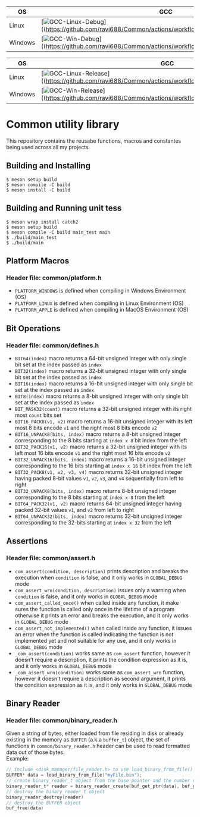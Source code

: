 
OS | GCC | Clang
-- | ------------------ | --------------------
Linux | [![GCC-Linux-Debug]((https://github.com/ravi688/Common/actions/workflows/debug_unit_test.yml/badge.svg))]((https://github.com/ravi688/Common/actions/workflows/debug_unit_test.yml) | [![Clang-Linux-Debug]((https://github.com/ravi688/Common/actions/workflows/clang_debug_unit_test.yml/badge.svg))]((https://github.com/ravi688/Common/actions/workflows/clang_debug_unit_test.yml)  
Windows | [![GCC-Win-Debug]((https://github.com/ravi688/Common/actions/workflows/windows_debug_unit_test.yml/badge.svg))]((https://github.com/ravi688/Common/actions/workflows/windows_debug_unit_test.yml) | [![GCC-Win-Debug]((https://github.com/ravi688/Common/actions/workflows/clang_windows_debug_unit_test.yml/badge.svg))]((https://github.com/ravi688/Common/actions/workflows/clang_windows_debug_unit_test.yml)  

OS | GCC | Clang
-- | ------------------ | --------------------
Linux | [![GCC-Linux-Release]((https://github.com/ravi688/Common/actions/workflows/release_unit_test.yml/badge.svg))]((https://github.com/ravi688/Common/actions/workflows/release_unit_test.yml) | [![Clang-Linux-Release]((https://github.com/ravi688/Common/actions/workflows/clang_release_unit_test.yml/badge.svg))]((https://github.com/ravi688/Common/actions/workflows/clang_release_unit_test.yml)  
Windows | [![GCC-Win-Release]((https://github.com/ravi688/Common/actions/workflows/windows_release_unit_test.yml/badge.svg))]((https://github.com/ravi688/Common/actions/workflows/windows_release_unit_test.yml) | [![GCC-Win-Release]((https://github.com/ravi688/Common/actions/workflows/clang_windows_release_unit_test.yml/badge.svg))]((https://github.com/ravi688/Common/actions/workflows/clang_windows_release_unit_test.yml)


# Common utility library
This repository contains the reusabe functions, macros and constantes being used across all my projects.

## Building and Installing
```
$ meson setup build
$ meson compile -C build
$ meson install -C build
```
## Building and Running unit tess
```
$ meson wrap install catch2
$ meson setup build
$ meson compile -C build main_test main
$ ./build/main_test
$ ./build/main 
```

## Platform Macros
### Header file: common/platform.h
* `PLATFORM_WINDOWS` is defined when compiling in Windows Environment (OS)
* `PLATFORM_LINUX` is defined when compiling in Linux Environment (OS)
* `PLATFORM_APPLE` is defined when compiling in MacOS Environment (OS)

## Bit Operations
### Header file: common/defines.h
* `BIT64(index)` macro returns a 64-bit unsigned integer with only single bit set at the index passed as `index`
* `BIT32(index)` macro returns a 32-bit unsigned integer with only single bit set at the index passed as `index`
* `BIT16(index)` macro returns a 16-bit unsigned integer with only single bit set at the index passed as `index`
* `BIT8(index)` macro returns a 8-bit unsigned integer with only single bit set at the index passed as `index`
* `BIT_MASK32(count)` macro returns a 32-bit unsigned integer with its right most `count` bits set
* `BIT16_PACK8(v1, v2)` macro returns a 16-bit unsigned integer with its left most 8 bits encode `v1` and the right most 8 bits encode `v2`
* `BIT16_UNPACK8(bits, index)` macro returns a 8-bit unsigned integer corresponding to the 8 bits starting at `index x 8` bit index from the left
* `BIT32_PACK16(v1, v2)` macro returns a 32-bit unsigned integer with its left most 16 bits encode `v1` and the right most 16 bits encode `v2`
* `BIT32_UNPACK16(bits, index)` macro returns a 16-bit unsigned integer corresponding to the 16 bits starting at `index x 16` bit index from the left
* `BIT32_PACK8(v1, v2, v3, v4)` macro returns 32-bit unsigned integer having packed 8-bit values `v1`, `v2`, `v3`, and `v4` sequentially from left to right
* `BIT32_UNPACK8(bits, index)` macro returns 8-bit unsigned integer corresponding to the 8 bits starting at `index x 8` from the left
* `BIT64_PACK32(v1, v2)` macro returns 64-bit unsigned integer having packed 32-bit values `v1`, and `v2` from left to right
* `BIT64_UNPACK32(bits, index)` macro returns 32-bit unsigned integer corresponding to the 32-bits starting at `index x 32` from the left

## Assertions
### Header file: common/assert.h
* `com_assert(condition, description)` prints description and breaks the execution when `condition` is false, and it only works in `GLOBAL_DEBUG` mode
* `com_assert_wrn(condition, description)` issues only a warning when `condition` is false, and it only works in `GLOBAL_DEBUG` mode
* `com_assert_called_once()` when called inside any function, it make sures the function is called only once in the lifetime  of a program otherwise it prints an error and breaks the execution, and it only works in `GLOBAL_DEBUG` mode
* `com_assert_not_implemented()` when called inside any function, it issues an error when the function is called indicating the function is not implemented yet and not suitable for any use, and it only works in `GLOBAL_DEBUG` mode
* `_com_assert(condition)` works same as `com_assert` function, however it doesn't require a description, it prints the condition expression as it is, and it only works in `GLOBAL_DEBUG` mode
* `_com_assert_wrn(condition)` works same as `com_assert_wrn` function, however it doesn't require a description as second argument, it prints the condition expression as it is, and it only works in `GLOBAL_DEBUG` mode

## Binary Reader
### Header file: common/binary_reader.h
Given a string of bytes, either loaded from file residing in disk or already existing in the memory as `BUFFER` (a.k.a `buffer_t`) object, the set of functions in `common/binary_reader.h` header can be used to read formatted data out of those bytes. <br>
Example:
```c
// include <disk_manager/file_reader.h> to use load_binary_from_file() function
BUFFER* data = load_binary_from_file("myFile.bin");
// create binary_reader_t object from the base pointer and the number of bytes it points to
binary_reader_t* reader = binary_reader_create(buf_get_ptr(data), buf_get_element_count(data))
// destroy the binary_reader_t object
binary_reader_destroy(reader)
// destroy the BUFFER object
buf_free(data)
```
